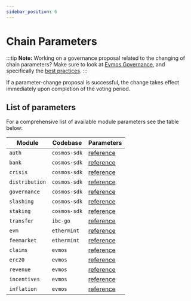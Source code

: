```yaml
---
sidebar_position: 6
---
```


# Chain Parameters

:::tip
**Note:** Working on a governance proposal related to the changing of chain parameters?
Make sure to look at [Evmos Governance](./),
and specifically the [best practices](best-practices#parameter-change-proposal).
:::

If a parameter-change proposal is successful, the change takes effect immediately upon completion of the voting period.

## List of parameters

For a comprehensive list of available module parameters see the table below:

| Module         | Codebase     | Parameters                                                                    |
|----------------|--------------|-------------------------------------------------------------------------------|
| `auth`         | `cosmos-sdk` | [reference](https://docs.cosmos.network/main/modules/auth#parameters)         |
| `bank`         | `cosmos-sdk` | [reference](https://docs.cosmos.network/main/modules/bank#params)             |
| `crisis`       | `cosmos-sdk` | [reference](https://docs.cosmos.network/main/modules/crisis#parameters)       |
| `distribution` | `cosmos-sdk` | [reference](https://docs.cosmos.network/main/modules/distribution#parameters) |
| `governance`   | `cosmos-sdk` | [reference](https://docs.cosmos.network/main/modules/gov#parameters)          |
| `slashing`     | `cosmos-sdk` | [reference](https://docs.cosmos.network/main/modules/slashing#parameters)     |
| `staking`      | `cosmos-sdk` | [reference](https://docs.cosmos.network/main/modules/staking#parameters)      |
| `transfer`     | `ibc-go`     | [reference](https://ibc.cosmos.network/main/ibc/params.html)                  |
| `evm`          | `ethermint`  | [reference](https://docs.evmos.org/protocol/modules/evm#params)               |
| `feemarket`    | `ethermint`  | [reference](https://docs.evmos.org/protocol/modules/feemarket#parameters)     |
| `claims`       | `evmos`      | [reference](https://docs.evmos.org/protocol/modules/claims#parameters)        |
| `erc20`        | `evmos`      | [reference](https://docs.evmos.org/protocol/modules/erc20#parameters)         |
| `revenue`      | `evmos`      | [reference](https://docs.evmos.org/protocol/modules/revenue#parameters)       |
| `incentives`   | `evmos`      | [reference](https://docs.evmos.org/protocol/modules/incentives#parameters)    |
| `inflation`    | `evmos`      | [reference](https://docs.evmos.org/protocol/modules/inflation#parameters)     |
